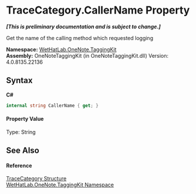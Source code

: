 # TraceCategory.CallerName Property 
 _**\[This is preliminary documentation and is subject to change.\]**_

Get the name of the calling method which requested logging

**Namespace:**&nbsp;<a href="4e00c8ac-fc03-0e6d-d2fd-b2c7565a9aa0.md">WetHatLab.OneNote.TaggingKit</a><br />**Assembly:**&nbsp;OneNoteTaggingKit (in OneNoteTaggingKit.dll) Version: 4.0.8135.22136

## Syntax

**C#**<br />
``` C#
internal string CallerName { get; }
```


#### Property Value
Type: String

## See Also


#### Reference
<a href="692608a8-5e77-ecb8-4fcd-0edae6dceac2.md">TraceCategory Structure</a><br /><a href="4e00c8ac-fc03-0e6d-d2fd-b2c7565a9aa0.md">WetHatLab.OneNote.TaggingKit Namespace</a><br />